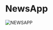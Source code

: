 # NewsApp

![NEWSAPP](https://user-images.githubusercontent.com/57027672/221445062-6588ae65-0c83-45a0-8b1e-8c006a1c767e.gif)
